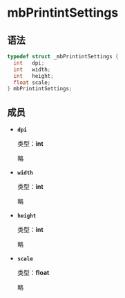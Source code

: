 # mbPrintintSettings

## 语法

``` cpp
typedef struct _mbPrintintSettings {
  int   dpi;
  int   width;
  int   height;
  float scale;
} mbPrintintSettings;
```

## 成员

- **`dpi`**

  类型：**int**

  略

- **`width`**

  类型：**int**

  略

- **`height`**

  类型：**int**

  略

- **`scale`**

  类型：**float**

  略
